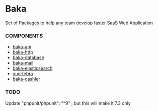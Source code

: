 # Baka

Set of Packages to help any team develop faster SaaS Web Application

### COMPONENTS

- [baka-api](https://github.com/bakaphp/phalcon-api)
- [baka-http](https://github.com/bakaphp/http)
- [baka-database](https://github.com/bakaphp/database)
- [baka-mail](https://github.com/bakaphp/mail)
- [baka-elasticsearch](https://github.com/bakaphp/phalcon-elasticsearch)
- [vuertebra](https://github.com/bakajs/vuertebra)
- [baka-cashier](https://github.com/bakaphp/cashier)


### TODO 

Update "phpunit/phpunit": "^9" , but this will make it 7.3 only 